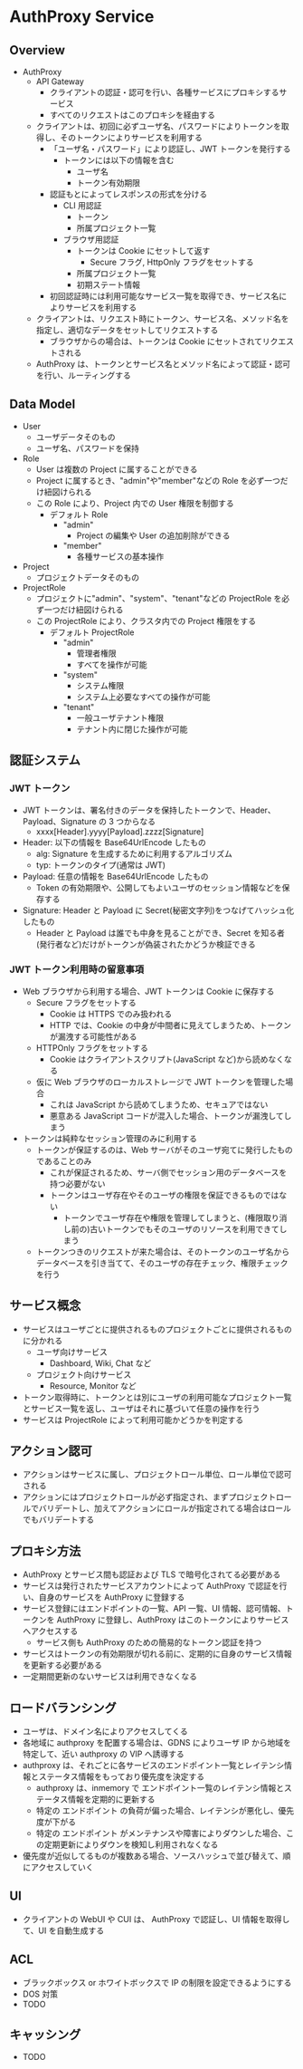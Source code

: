 # AuthProxy Service

## Overview

- AuthProxy
  - API Gateway
    - クライアントの認証・認可を行い、各種サービスにプロキシするサービス
    - すべてのリクエストはこのプロキシを経由する
  - クライアントは、初回に必ずユーザ名、パスワードによりトークンを取得し、そのトークンによりサービスを利用する
    - 「ユーザ名・パスワード」により認証し、JWT トークンを発行する
      - トークンには以下の情報を含む
        - ユーザ名
        - トークン有効期限
    - 認証もとによってレスポンスの形式を分ける
      - CLI 用認証
        - トークン
        - 所属プロジェクト一覧
      - ブラウザ用認証
        - トークンは Cookie にセットして返す
          - Secure フラグ, HttpOnly フラグをセットする
        - 所属プロジェクト一覧
        - 初期ステート情報
    - 初回認証時には利用可能なサービス一覧を取得でき、サービス名によりサービスを利用する
  - クライアントは、リクエスト時にトークン、サービス名、メソッド名を指定し、適切なデータをセットしてリクエストする
    - ブラウザからの場合は、トークンは Cookie にセットされてリクエストされる
  - AuthProxy は、トークンとサービス名とメソッド名によって認証・認可を行い、ルーティングする

## Data Model

- User
  - ユーザデータそのもの
  - ユーザ名、パスワードを保持
- Role
  - User は複数の Project に属することができる
  - Project に属するとき、"admin"や"member"などの Role を必ず一つだけ紐図けられる
  - この Role により、Project 内での User 権限を制御する
    - デフォルト Role
      - "admin"
        - Project の編集や User の追加削除ができる
      - "member"
        - 各種サービスの基本操作
- Project
  - プロジェクトデータそのもの
- ProjectRole
  - プロジェクトに"admin"、"system"、"tenant"などの ProjectRole を必ず一つだけ紐図けられる
  - この ProjectRole により、クラスタ内での Project 権限をする
    - デフォルト ProjectRole
      - "admin"
        - 管理者権限
        - すべてを操作が可能
      - "system"
        - システム権限
        - システム上必要なすべての操作が可能
      - "tenant"
        - 一般ユーザテナント権限
        - テナント内に閉じた操作が可能

## 認証システム

### JWT トークン

- JWT トークンは、署名付きのデータを保持したトークンで、Header、Payload、Signature の 3 つからなる
  - xxxx[Header].yyyy[Payload].zzzz[Signature]
- Header: 以下の情報を Base64UrlEncode したもの
  - alg: Signature を生成するために利用するアルゴリズム
  - typ: トークンのタイプ(通常は JWT)
- Payload: 任意の情報を Base64UrlEncode したもの
  - Token の有効期限や、公開してもよいユーザのセッション情報などを保存する
- Signature: Header と Payload に Secret(秘密文字列)をつなげてハッシュ化したもの
  - Header と Payload は誰でも中身を見ることができ、Secret を知る者(発行者など)だけがトークンが偽装されたかどうか検証できる

### JWT トークン利用時の留意事項

- Web ブラウザから利用する場合、JWT トークンは Cookie に保存する
  - Secure フラグをセットする
    - Cookie は HTTPS でのみ扱われる
    - HTTP では、Cookie の中身が中間者に見えてしまうため、トークンが漏洩する可能性がある
  - HTTPOnly フラグをセットする
    - Cookie はクライアントスクリプト(JavaScript など)から読めなくなる
  - 仮に Web ブラウザのローカルストレージで JWT トークンを管理した場合
    - これは JavaScript から読めてしまうため、セキュアではない
    - 悪意ある JavaScript コードが混入した場合、トークンが漏洩してしまう
- トークンは純粋なセッション管理のみに利用する
  - トークンが保証するのは、Web サーバがそのユーザ宛てに発行したものであることのみ
    - これが保証されるため、サーバ側でセッション用のデータベースを持つ必要がない
    - トークンはユーザ存在やそのユーザの権限を保証できるものではない
      - トークンでユーザ存在や権限を管理してしまうと、(権限取り消し前の)古いトークンでもそのユーザのリソースを利用できてしまう
  - トークンつきのリクエストが来た場合は、そのトークンのユーザ名からデータベースを引き当てて、そのユーザの存在チェック、権限チェックを行う

## サービス概念

- サービスはユーザごとに提供されるものプロジェクトごとに提供されるものに分かれる
  - ユーザ向けサービス
    - Dashboard, Wiki, Chat など
  - プロジェクト向けサービス
    - Resource, Monitor など
- トークン取得時に、トークンとは別にユーザの利用可能なプロジェクト一覧とサービス一覧を返し、ユーザはそれに基づいて任意の操作を行う
- サービスは ProjectRole によって利用可能かどうかを判定する

## アクション認可

- アクションはサービスに属し、プロジェクトロール単位、ロール単位で認可される
- アクションにはプロジェクトロールが必ず指定され、まずプロジェクトロールでバリデートし、加えてアクションにロールが指定されてる場合はロールでもバリデートする

## プロキシ方法

- AuthProxy とサービス間も認証および TLS で暗号化されてる必要がある
- サービスは発行されたサービスアカウントによって AuthProxy で認証を行い、自身のサービスを AuthProxy に登録する
- サービス登録にはエンドポイントの一覧、API 一覧、UI 情報、認可情報、トークンを AuthProxy に登録し、AuthProxy はこのトークンによりサービスへアクセスする
  - サービス側も AuthProxy のための簡易的なトークン認証を持つ
- サービスはトークンの有効期限が切れる前に、定期的に自身のサービス情報を更新する必要がある
- 一定期間更新のないサービスは利用できなくなる

## ロードバランシング

- ユーザは、ドメイン名によりアクセスしてくる
- 各地域に authproxy を配置する場合は、GDNS によりユーザ IP から地域を特定して、近い authproxy の VIP へ誘導する
- authproxy は、それごとに各サービスのエンドポイント一覧とレイテンシ情報とステータス情報をもっており優先度を決定する
  - authproxy は、inmemory で エンドポイント一覧のレイテンシ情報とステータス情報を定期的に更新する
  - 特定の エンドポイント の負荷が偏った場合、レイテンシが悪化し、優先度が下がる
  - 特定の エンドポイント がメンテナンスや障害によりダウンした場合、この定期更新によりダウンを検知し利用されなくなる
- 優先度が近似してるものが複数ある場合、ソースハッシュで並び替えて、順にアクセスしていく

## UI

- クライアントの WebUI や CUI は、 AuthProxy で認証し、UI 情報を取得して、UI を自動生成する

## ACL

- ブラックボックス or ホワイトボックスで IP の制限を設定できるようにする
- DOS 対策
- TODO

## キャッシング

- TODO
